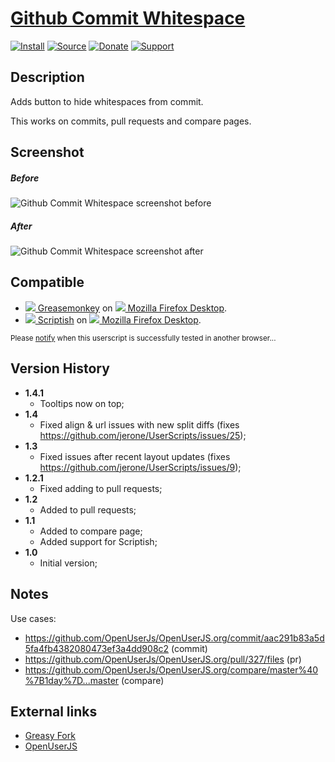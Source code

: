 # [Github Commit Whitespace](https://github.com/jerone/UserScripts/tree/master/Github_Commit_Whitespace)

[![Install](https://raw.github.com/jerone/UserScripts/master/_resources/Install-button.png)](https://github.com/jerone/UserScripts/raw/master/Github_Commit_Whitespace/Github_Commit_Whitespace.user.js)
[![Source](https://raw.github.com/jerone/UserScripts/master/_resources/Source-button.png)](https://github.com/jerone/UserScripts/blob/master/Github_Commit_Whitespace/Github_Commit_Whitespace.user.js)
[![Donate](https://raw.github.com/jerone/UserScripts/master/_resources/Donate-button.png)](https://www.paypal.com/cgi-bin/webscr?cmd=_s-xclick&hosted_button_id=VCYMHWQ7ZMBKW)
[![Support](https://raw.github.com/jerone/UserScripts/master/_resources/Support-button.png)](https://github.com/jerone/UserScripts/issues)


## Description

Adds button to hide whitespaces from commit.

This works on commits, pull requests and compare pages.


## Screenshot

##### Before
![Github Commit Whitespace screenshot before](https://github.com/jerone/UserScripts/raw/master/Github_Commit_Whitespace/screenshot_before.jpg)
##### After
![Github Commit Whitespace screenshot after](https://github.com/jerone/UserScripts/raw/master/Github_Commit_Whitespace/screenshot_after.jpg)


## Compatible

* [![](https://raw.github.com/jerone/UserScripts/master/_resources/Greasemonkey.png) Greasemonkey](https://addons.mozilla.org/firefox/addon/greasemonkey/) on [![](https://raw.github.com/jerone/UserScripts/master/_resources/Firefox.png) Mozilla Firefox Desktop](http://www.mozilla.org/en-US/firefox/fx/#desktop).
* [![](https://raw.github.com/jerone/UserScripts/master/_resources/Scriptish.png) Scriptish](https://addons.mozilla.org/firefox/addon/scriptish/) on [![](https://raw.github.com/jerone/UserScripts/master/_resources/Firefox.png) Mozilla Firefox Desktop](http://www.mozilla.org/en-US/firefox/fx/#desktop).

<sub>Please [notify](https://github.com/jerone/UserScripts/issues/new?title=Userscript%20%3Cname%3E%20%28%3Cversion%3E%29%20also%20works%20in%20%3Cbrowser%3E%20on%20%3Cdesktop/device%3E) when this userscript is successfully tested in another browser...</sub>


## Version History

* **1.4.1**
    * Tooltips now on top;
* **1.4**
    * Fixed align & url issues with new split diffs (fixes https://github.com/jerone/UserScripts/issues/25);
* **1.3**
    * Fixed issues after recent layout updates (fixes https://github.com/jerone/UserScripts/issues/9);
* **1.2.1**
    * Fixed adding to pull requests;
* **1.2**
    * Added to pull requests;
* **1.1**
    * Added to compare page;
    * Added support for Scriptish;
* **1.0**
    * Initial version;


## Notes

Use cases:

* https://github.com/OpenUserJs/OpenUserJS.org/commit/aac291b83a5d5fa4fb4382080473ef3a4dd908c2 (commit)
* https://github.com/OpenUserJs/OpenUserJS.org/pull/327/files (pr)
* https://github.com/OpenUserJs/OpenUserJS.org/compare/master%40%7B1day%7D...master (compare)


## External links

* [Greasy Fork](https://greasyfork.org/scripts/467-github-commit-whitespace)
* [OpenUserJS](https://openuserjs.org/scripts/jerone/Github_Commit_Whitespace)
